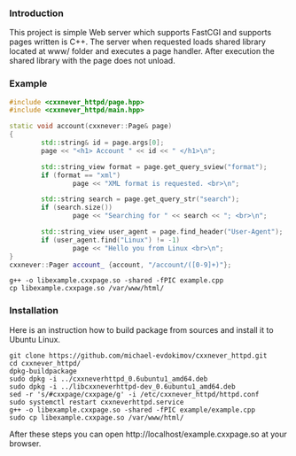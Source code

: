 ### Introduction

This project is simple Web server which supports FastCGI and supports pages written is C++.
The server when requested loads shared library located at www/ folder and executes a page handler.
After execution the shared library with the page does not unload.

### Example

```cpp
#include <cxxnever_httpd/page.hpp>
#include <cxxnever_httpd/main.hpp>

static void account(cxxnever::Page& page)
{
        std::string& id = page.args[0];
        page << "<h1> Account " << id << " </h1>\n";

        std::string_view format = page.get_query_sview("format");
        if (format == "xml")
                page << "XML format is requested. <br>\n";

        std::string search = page.get_query_str("search");
        if (search.size())
                page << "Searching for " << search << "; <br>\n";

        std::string_view user_agent = page.find_header("User-Agent");
        if (user_agent.find("Linux") != -1)
                page << "Hello you from Linux <br>\n";
}
cxxnever::Pager account_ {account, "/account/([0-9]+)"};
```

```shell
g++ -o libexample.cxxpage.so -shared -fPIC example.cpp
cp libexample.cxxpage.so /var/www/html/
```

### Installation

Here is an instruction how to build package from sources and install it to Ubuntu Linux.

```shell
git clone https://github.com/michael-evdokimov/cxxnever_httpd.git
cd cxxnever_httpd/
dpkg-buildpackage
sudo dpkg -i ../cxxneverhttpd_0.6ubuntu1_amd64.deb
sudo dpkg -i ../libcxxneverhttpd-dev_0.6ubuntu1_amd64.deb
sed -r 's/#cxxpage/cxxpage/g' -i /etc/cxxnever_httpd/httpd.conf
sudo systemctl restart cxxneverhttpd.service
g++ -o libexample.cxxpage.so -shared -fPIC example/example.cpp
sudo cp libexample.cxxpage.so /var/www/html/
```
After these steps you can open http://localhost/example.cxxpage.so at your browser.
